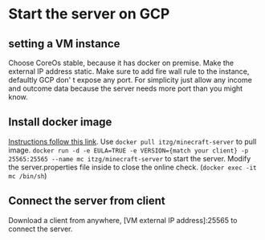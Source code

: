 # Start the server on GCP
## setting a VM instance
Choose CoreOs stable, because it has docker on premise. 
Make the external IP address static.
Make sure to add fire wall rule to the instance, defaultly GCP don' t expose any port.
For simplicity just allow any income and outcome data because the server needs more port than you might know.

## Install docker image
[Instructions follow this link](https://hub.docker.com/r/itzg/minecraft-server/).
Use ```docker pull itzg/minecraft-server``` to pull image. ```docker run -d -e EULA=TRUE -e VERSION={match your client} -p 25565:25565 --name mc itzg/minecraft-server```
to start the server. Modify the server.properties file inside to close the online check. (```docker exec -it mc /bin/sh```)

## Connect the server from client
Download a client from anywhere, [VM external IP address]:25565 to connect the server.



